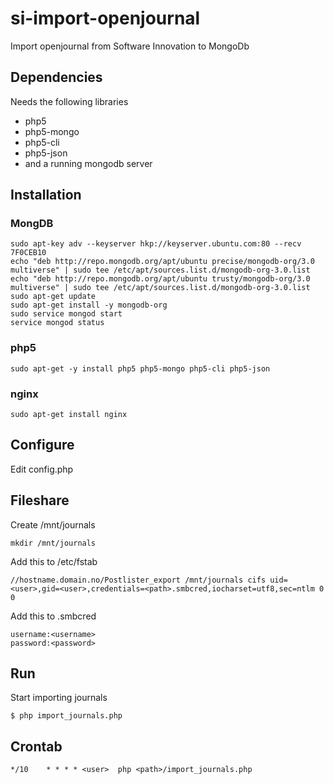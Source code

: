si-import-openjournal
=====================

Import openjournal from Software Innovation to MongoDb

## Dependencies
Needs the following libraries
* php5
* php5-mongo
* php5-cli
* php5-json
* and a running mongodb server

## Installation

### MongDB
```
sudo apt-key adv --keyserver hkp://keyserver.ubuntu.com:80 --recv 7F0CEB10
echo "deb http://repo.mongodb.org/apt/ubuntu precise/mongodb-org/3.0 multiverse" | sudo tee /etc/apt/sources.list.d/mongodb-org-3.0.list
echo "deb http://repo.mongodb.org/apt/ubuntu trusty/mongodb-org/3.0 multiverse" | sudo tee /etc/apt/sources.list.d/mongodb-org-3.0.list
sudo apt-get update
sudo apt-get install -y mongodb-org
sudo service mongod start
service mongod status
```

### php5
```
sudo apt-get -y install php5 php5-mongo php5-cli php5-json
```
### nginx
```
sudo apt-get install nginx
```

## Configure
Edit config.php

## Fileshare
Create /mnt/journals
```
mkdir /mnt/journals
```

Add this to /etc/fstab
```
//hostname.domain.no/Postlister_export /mnt/journals cifs uid=<user>,gid=<user>,credentials=<path>.smbcred,iocharset=utf8,sec=ntlm 0 0
```

Add this to <path>.smbcred
```
username:<username>
password:<password>
```

## Run
Start importing journals
```
$ php import_journals.php
```
## Crontab
```
*/10 	* * * *	<user>	php <path>/import_journals.php
```
